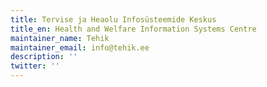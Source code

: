```yaml
---
title: Tervise ja Heaolu Infosüsteemide Keskus
title_en: Health and Welfare Information Systems Centre
maintainer_name: Tehik
maintainer_email: info@tehik.ee
description: ''
twitter: ''
---
```

